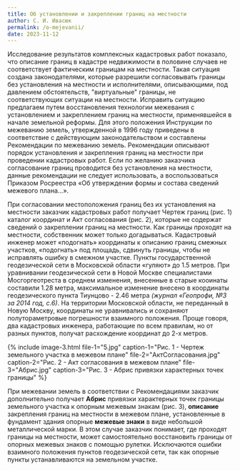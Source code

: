 ```yaml
---
title: Об установлении и закреплении границ на местности
author: С. И. Ивасюк
permalink: /o-mejevanii/  
date: 2023-11-12  
---
```

Исследование результатов комплексных кадастровых работ показало, что описание границ в кадастре недвижимости в половине случаев не соответствует фактическим границам на местности. Такая ситуация создана законодателями, которые разрешили согласовывать границы без установления на местности и исполнителями, описывающими, под давлением обстоятельств, "виртуальные" границы, не соответствующих ситуации на местности. Исправить ситуацию предлагаем путем восстановления технологии межевания с установлением и закреплением границ на местности, применявшейся в начале земельной реформы. Для этого положения Инструкции по межеванию земель, утвержденной в 1996 году приведены в соответствие с действующим законодательством и составлены Рекомендации по межеванию земель. Рекомендации описывают порядок установления и закрепления границ на местности при проведении кадастровых работ. Если по желанию заказчика согласование границ проводится без установления на местности, данные рекомендации не следует использовать, а воспользоваться Приказом Росреестра «Об утверждении формы и состава сведений межевого плана…».

При согласовании местоположения границ без их установления на местности заказчик кадастровых работ получает Чертеж границ (рис. 1) каталог координат и Акт согласования (рис. 2), которые не содержат сведений о закреплении границ на местности.  Как границы проходят на местности, собственник может только догадываться. Кадастровый инженер может «подогнать» координаты к описанию границ смежных участков, «подогнать» под площадь, сдвинуть границы, чтобы не исправлять ошибку в смежном участке. Пункты государственной геодезической сети в Московской области «гуляют» до 1.5 метров. При уравнивании геодезической сети в Новой Москве специалистами Мосгоргеотреста в среднем изменения, внесенные в старые кооинаты составили 1.28 метра, максимальное изменение внесено в координаты геодезического пункта Тиунцово - 2.46 метра *(журнал «Геопрофи, №3 за 2014 год, с.6)*. На территории Московской области, не переданный в Новую Москву, координаты не уравнивались и сохраняют полутораметровые погрешности взаимного положения. Проще говоря, два кадастровых инженера, работающие по всем правилам, но от разных пунктов, получат расхождение координат до 2-х метров.

{% include image-3.html 
file-1="5.jpg" caption-1="Рис. 1 - Чертеж земельного участка в межевом плане"
file-2="АктCогласования.jpg" caption-2="Рис. 2 - Акт согласования в межевом плане"
file-3="Абрис.jpg" caption-3="Рис. 3 - Абрис привязки характерных точек границы" %}

При межевании земель в соответствии с Рекомендациями заказчик дополнительно получает **Абрис** привязки характерных точек границы земельного участка к опорным межевым знакам (рис. 3), **описание** закрепления границ на местности в межевом плане, установленные в фундамент здания опорные **межевые знаки** в виде небольшой металлической марки. В этом случае заказчик понимает, где проходят границы на местности, может самостоятельно восстановить границы от опорных межевых знаков с помощью рулетки. Исключаются ошибки взаимного положения пунктов геодезической сети, так как опорные пункты устанавливаются на земельном участке.